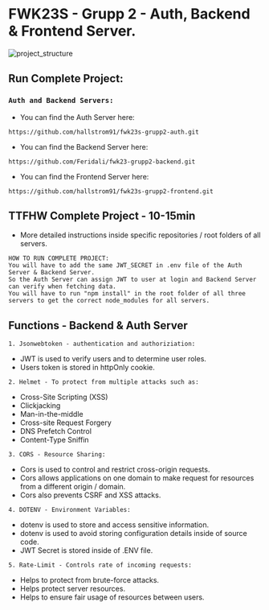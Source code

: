 # FWK23S - Grupp 2 - Auth, Backend & Frontend Server.

![project_structure](https://github.com/hallstrom91/fwk23s-grupp2-project/assets/143492796/b11f6c97-f617-4132-9dc0-1ef0f883ba8c)

## Run Complete Project:

### `Auth and Backend Servers:`
- You can find the Auth Server here:
```Auth
https://github.com/hallstrom91/fwk23s-grupp2-auth.git
```

- You can find the Backend Server here:
```Backend
https://github.com/Feridali/fwk23-grupp2-backend.git
```

- You can find the Frontend Server here:
```Frontend
https://github.com/hallstrom91/fwk23s-grupp2-frontend.git
```

## TTFHW Complete Project - 10-15min
- More detailed instructions inside specific repositories / root folders of all servers.

```NOTES
HOW TO RUN COMPLETE PROJECT:
You will have to add the same JWT_SECRET in .env file of the Auth Server & Backend Server.
So the Auth Server can assign JWT to user at login and Backend Server can verify when fetching data.
You will have to run "npm install" in the root folder of all three servers to get the correct node_modules for all servers.
```
## Functions - Backend & Auth Server
`1. Jsonwebtoken - authentication and authoriziation:`
- JWT is used to verify users and to determine user roles.
- Users token is stored in httpOnly cookie.
  
`2. Helmet - To protect from multiple attacks such as:`
- Cross-Site Scripting (XSS) 
- Clickjacking 
- Man-in-the-middle 
- Cross-site Request Forgery
- DNS Prefetch Control
- Content-Type Sniffin

`3. CORS - Resource Sharing:`
- Cors is used to control and restrict cross-origin requests.
- Cors allows applications on one domain to make request for resources from a different origin / domain.
- Cors also prevents CSRF and XSS attacks.

`4. DOTENV - Environment Variables:`
- dotenv is used to store and access sensitive information.
- dotenv is used to avoid storing configuration details inside of source code.
- JWT Secret is stored inside of .ENV file.

`5. Rate-Limit - Controls rate of incoming requests:`
- Helps to protect from brute-force attacks.
- Helps protect server resources.
- Helps to ensure fair usage of resources between users.

